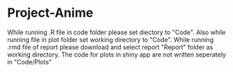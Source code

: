 # Project-Anime
While running .R file in code folder please set diectory to "Code".  Also while running file in plot folder set working directory to "Code".  While running .rmd file of report please download and select report "Report" folder as working directory.  The code for plots in shiny app are not written seperately in "Code/Plots"
